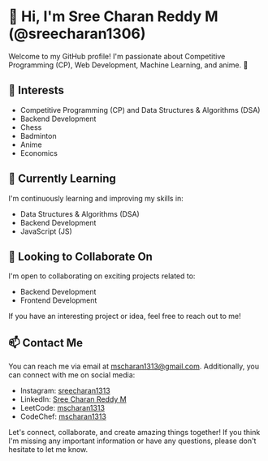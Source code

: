 
# 👋 Hi, I'm Sree Charan Reddy M (@sreecharan1306)

Welcome to my GitHub profile! I'm passionate about Competitive Programming (CP), Web Development, Machine Learning, and anime. 🚀

## 👀 Interests

- Competitive Programming (CP) and Data Structures & Algorithms (DSA)
- Backend Development
- Chess
- Badminton
- Anime
- Economics
  

## 🌱 Currently Learning

I'm continuously learning and improving my skills in:

- Data Structures & Algorithms (DSA)
- Backend Development
- JavaScript (JS)


## 💞️ Looking to Collaborate On

I'm open to collaborating on exciting projects related to:

- Backend Development
- Frontend Development

If you have an interesting project or idea, feel free to reach out to me!

## 📫 Contact Me

You can reach me via email at mscharan1313@gmail.com. Additionally, you can connect with me on social media:

- Instagram: [sreecharan1313](https://www.instagram.com/sreecharan1313)
- LinkedIn: [Sree Charan Reddy M](https://www.linkedin.com/in/sree-charan-reddy-m)
- LeetCode: [mscharan1313](https://leetcode.com/mscharan1313/)
- CodeChef: [mscharan1313](https://www.codechef.com/users/mscharan1313)

Let's connect, collaborate, and create amazing things together! If you think I'm missing any important information or have any questions, please don't hesitate to let me know.

